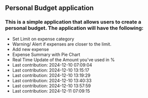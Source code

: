 ## Personal Budget application

### This is a simple application that allows users to create a personal budget. The application will have the following:

- Set Limit on expense category
- Warning/ Alert if expenses are closer to the limit.
- Add new expense
- Expense Summary with Pie Chart
- Real Time Update of the Amount you've used in %
- Last contribution: 2024-12-10 07:09:04
- Last contribution: 2024-12-10 13:15:17
- Last contribution: 2024-12-10 13:19:29
- Last contribution: 2024-12-10 13:40:33
- Last contribution: 2024-12-10 13:57:59
- Last contribution: 2024-12-11 07:09:15
